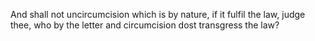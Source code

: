 And shall not uncircumcision which is by nature, if it fulfil the law, judge thee, who by the letter and circumcision dost transgress the law?
